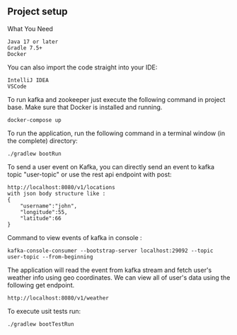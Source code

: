 
## Project setup

What You Need
```
Java 17 or later
Gradle 7.5+ 
Docker
```
You can also import the code straight into your IDE:
```
IntelliJ IDEA
VSCode
```

To run kafka and zookeeper just execute the following command in project base. Make sure that Docker is installed and running.
```
docker-compose up
```

To run the application, run the following command in a terminal window (in the complete) directory:
```
./gradlew bootRun
```

To send a user event on Kafka, you can directly send an event to kafka topic "user-topic" or use the rest api endpoint with post:
```
http://localhost:8080/v1/locations
with json body structure like :
{
	"username":"john",
	"longitude":55,
	"latitude":66
}
```

Command to view events of kafka in console :
```
kafka-console-consumer --bootstrap-server localhost:29092 --topic user-topic --from-beginning
```

The application will read the event from kafka stream and fetch user's weather info using geo coordinates.
We can view all of user's data using the following get endpoint.
```
http://localhost:8080/v1/weather
```

To execute usit tests run:
```
./gradlew bootTestRun
```
